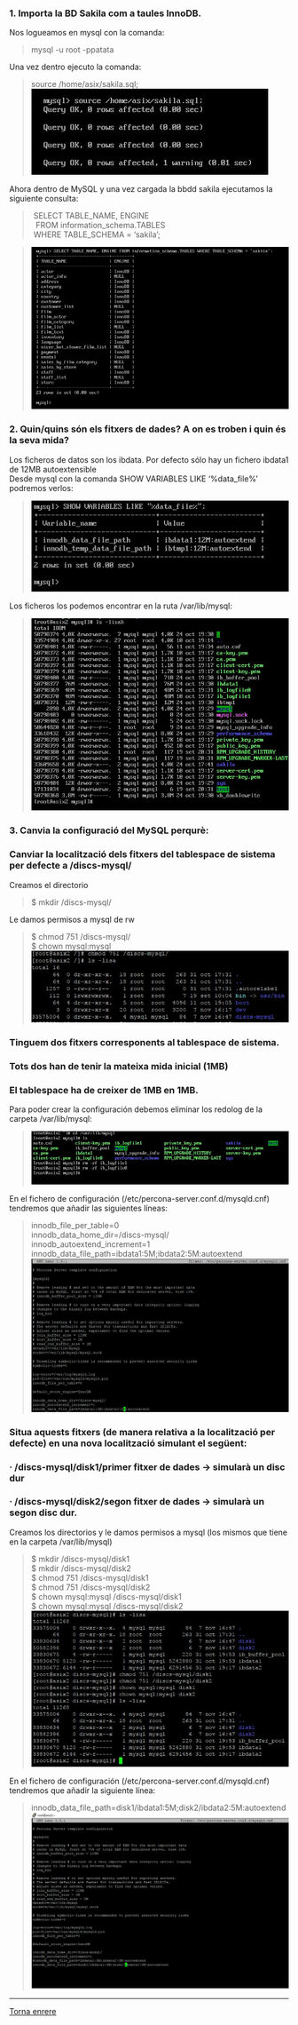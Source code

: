 ### 1. Importa la BD Sakila com a taules InnoDB.  
Nos logueamos en mysql con la comanda:  
> mysql -u root -ppatata  

Una vez dentro ejecuto la comanda:  
> source /home/asix/sakila.sql;  
>  ![11](https://raw.githubusercontent.com/Josep88/MP10UF2-A3/master/img/exercici2-3/Captura1.JPG)  

Ahora dentro de MySQL y una vez cargada la bbdd sakila ejecutamos la siguiente consulta:  
>	&nbsp;SELECT TABLE_NAME, ENGINE  
>		&nbsp;&nbsp;FROM information_schema.TABLES  
>	&nbsp;WHERE TABLE_SCHEMA = ‘sakila’;  

>  ![11](https://raw.githubusercontent.com/Josep88/MP10UF2-A3/master/img/exercici2-3/Captura2.JPG)   

### 2. Quin/quins són els fitxers de dades? A on es troben i quin és la seva mida?  
Los ficheros de datos son los ibdata. Por defecto sólo hay un fichero ibdata1 de 12MB autoextensible  
Desde mysql con la comanda SHOW VARIABLES LIKE ‘%data_file%’ podremos verlos:  
>  ![11](https://raw.githubusercontent.com/Josep88/MP10UF2-A3/master/img/exercici2-3/Captura3.JPG)  

Los ficheros los podemos encontrar en la ruta /var/lib/mysql:  
>  ![11](https://raw.githubusercontent.com/Josep88/MP10UF2-A3/master/img/exercici2-3/Captura4.JPG)  

### 3. Canvia la configuració del MySQL perqurè:  
### Canviar la localització dels fitxers del tablespace de sistema per defecte a /discs-mysql/  
Creamos el directorio  
> $ mkdir /discs-mysql/  

Le damos permisos a mysql de rw  
> $ chmod 751 /discs-mysql/  
> $ chown mysql:mysql  
>  ![11](https://raw.githubusercontent.com/Josep88/MP10UF2-A3/master/img/exercici2-3/Captura8.JPG)  

### Tinguem dos fitxers corresponents al tablespace de sistema.  
### Tots dos han de tenir la mateixa mida inicial (1MB)   
### El tablespace ha de creixer de 1MB en 1MB.  
Para poder crear la configuración debemos eliminar los redolog de la carpeta /var/lib/mysql:  
>  ![11](https://raw.githubusercontent.com/Josep88/MP10UF2-A3/master/img/exercici2-3/Captura5.JPG)  

En el fichero de configuración (/etc/percona-server.conf.d/mysqld.cnf) tendremos que añadir las siguientes líneas:  
> innodb_file_per_table=0  
> innodb_data_home_dir=/discs-mysql/  
> innodb_autoextend_increment=1  
> innodb_data_file_path=ibdata1:5M;ibdata2:5M:autoextend  
>  ![11](https://raw.githubusercontent.com/Josep88/MP10UF2-A3/master/img/exercici2-3/Captura6.JPG)  

### Situa aquests fitxers (de manera relativa a la localització per defecte) en una nova localització simulant el següent:  
### · /discs-mysql/disk1/primer fitxer de dades → simularà un disc dur  
### · /discs-mysql/disk2/segon fitxer de dades → simularà un segon disc dur.  
Creamos los directorios y le damos permisos a mysql (los mismos que tiene en la carpeta /var/lib/mysql)  
> $ mkdir /discs-mysql/disk1  
>	$ mkdir /discs-mysql/disk2  
> $ chmod 751 /discs-mysql/disk1  
>	$ chmod 751 /discs-mysql/disk2  
>	$ chown mysql:mysql /discs-mysql/disk1  
>	$ chown mysql:mysql /discs-mysql/disk2  
>  ![11](https://raw.githubusercontent.com/Josep88/MP10UF2-A3/master/img/exercici2-3/Captura9.JPG)  

En el fichero de configuración  (/etc/percona-server.conf.d/mysqld.cnf)  tendremos que añadir la siguiente línea:  
> innodb_data_file_path=disk1/ibdata1:5M;disk2/ibdata2:5M:autoextend  
>  ![11](https://raw.githubusercontent.com/Josep88/MP10UF2-A3/master/img/exercici2-3/Captura7.JPG)  

***
[Torna enrere](https://github.com/Josep88/MP10UF2-A3)

